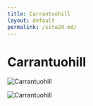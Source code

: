 ```yaml
---
title: Carrantuohill
layout: default
permalink: /site29.md/
---
```

Carrantuohill
=================================================================================


![Carrantuohill](https://cdn1.matadornetwork.com/blogs/1/2019/07/Carrauntoohil-the-tallest-peak-in-Ireland-reflected-in-a-calm-lake-1200x853.jpg)

![Carrantuohill](https://gorydlaciebie.pl/wp-content/uploads/2019/07/Carrantuohill-start-1200x600-2.jpg)